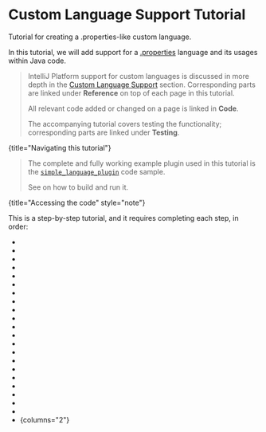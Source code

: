 <!-- Copyright 2000-2025 JetBrains s.r.o. and contributors. Use of this source code is governed by the Apache 2.0 license. -->

# Custom Language Support Tutorial

<link-summary>Tutorial for creating a .properties-like custom language.</link-summary>

In this tutorial, we will add support for a [.properties](https://en.wikipedia.org/wiki/.properties) language and its usages within Java code.

> IntelliJ Platform support for custom languages is discussed in more depth in the [Custom Language Support](custom_language_support.md) section.
> Corresponding parts are linked under **Reference** on top of each page in this tutorial.
>
> All relevant code added or changed on a page is linked in **Code**.
>
> The accompanying [](writing_tests_for_plugins.md) tutorial covers testing the functionality; corresponding parts are linked under **Testing**.
>
{title="Navigating this tutorial"}

> The complete and fully working example plugin used in this tutorial is the [`simple_language_plugin`](%gh-sdk-samples-master%/simple_language_plugin) code sample.
>
> See [](code_samples.md) on how to build and run it.
>
{title="Accessing the code" style="note"}

This is a step-by-step tutorial, and it requires completing each step, in order:

* [](prerequisites.md)
* [](folding_builder.md)
* [](language_and_filetype.md)
* [](go_to_symbol_contributor.md)
* [](grammar_and_parser.md)
* [](structure_view_factory.md)
* [](lexer_and_parser_definition.md)
* [](structure_aware_navbar.md)
* [](syntax_highlighter_and_color_settings_page.md)
* [](formatter.md)
* [](psi_helper_and_utilities.md)
* [](code_style_settings.md)
* [](annotator.md)
* [](commenter.md)
* [](line_marker_provider.md)
* [](quick_fix.md)
* [](completion_contributor.md)
* [](documentation_provider.md)
* [](reference_contributor.md)
* [](spell_checking_strategy.md)
* [](find_usages_provider.md)
* {columns="2"}

<include from="snippets.md" element-id="missingContent"/>

<seealso style="cards">
    <category ref="related">
        <a href="custom_language_support.md"/>
        <a href="writing_tests_for_plugins.md"/>
    </category>
</seealso>
